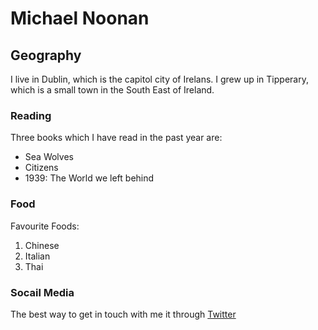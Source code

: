 # Michael Noonan

## Geography

I live in Dublin, which is the capitol city of Irelans. I grew up in Tipperary, which is a small town in the South East of Ireland.

### Reading
Three books which I have read in the past year are:
- Sea Wolves
- Citizens
- 1939: The World we left behind

### Food
Favourite Foods:
1. Chinese
2. Italian
3. Thai

### Socail Media

The best way to get in touch with me it through [Twitter](https://twitter.com/mikeyn86)
